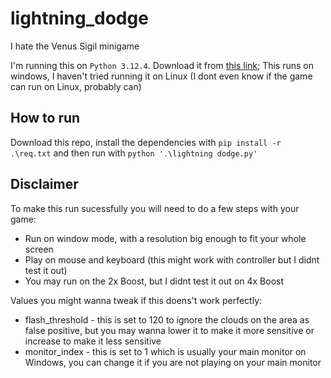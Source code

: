 # lightning_dodge
I hate the Venus Sigil minigame

I'm running this on `Python 3.12.4`. Download it from [this link](https://www.python.org/downloads/);
This runs on windows, I haven't tried running it on Linux (I dont even know if the game can run on Linux, probably can)

## How to run

Download this repo, install the dependencies with `pip install -r .\req.txt` and then run with `python '.\lightning dodge.py'`

## Disclaimer
To make this run sucessfully you will need to do a few steps with your game:
- Run on window mode, with a resolution big enough to fit your whole screen
- Play on mouse and keyboard (this might work with controller but I didnt test it out)
- You may run on the 2x Boost, but I didnt test it out on 4x Boost

Values you might wanna tweak if this doens't work perfectly:
- flash_threshold - this is set to 120 to ignore the clouds on the area as false positive, but you may wanna lower it to make it more sensitive or increase to make it less sensitive
- monitor_index - this is set to 1 which is usually your main monitor on Windows, you can change it if you are not playing on your main monitor
